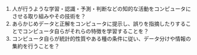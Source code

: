
1. 人が行うような学習・認識・予測・判断などの知的な活動をコンピュータにさせる取り組みやその技術を？
2. あらかじめデータと正解をコンピュータに提示し、誤りを指摘したりすることでコンピュータ自らがそれらの特徴を学習することを？
3. コンピュータ自らが統計的性質やある種の条件に従い、データ分けや情報の集約を行うことを？
